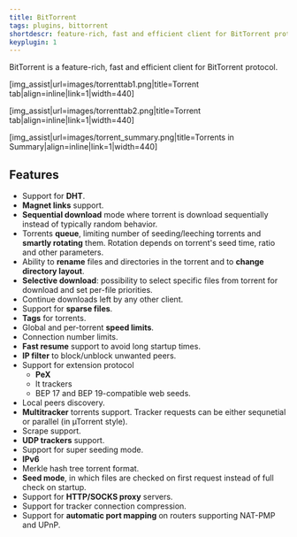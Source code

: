 ```yaml
---
title: BitTorrent
tags: plugins, bittorrent
shortdescr: feature-rich, fast and efficient client for BitTorrent protocol
keyplugin: 1
---
```


BitTorrent is a feature-rich, fast and efficient client for BitTorrent
protocol.

\[img\_assist|url=images/torrenttab1.png|title=Torrent tab|align=inline|link=1|width=440\]

\[img\_assist|url=images/torrenttab2.png|title=Torrent tab|align=inline|link=1|width=440\]

\[img\_assist|url=images/torrent\_summary.png|title=Torrents in Summary|align=inline|link=1|width=440\]

Features
--------
- Support for **DHT**.
- **Magnet links** support.
- **Sequential download** mode where torrent is download sequentially
instead of typically random behavior.
- Torrents **queue**, limiting number of seeding/leeching torrents and
**smartly rotating** them. Rotation depends on torrent's seed time,
ratio and other parameters.
- Ability to **rename** files and directories in the torrent and to
**change directory layout**.
- **Selective download**: possibility to select specific files from
torrent for download and set per-file priorities.
- Continue downloads left by any other client.
- Support for **sparse files**.
- **Tags** for torrents.
- Global and per-torrent **speed limits**.
- Connection number limits.
- **Fast resume** support to avoid long startup times.
- **IP filter** to block/unblock unwanted peers.
- Support for extension protocol
    - **PeX**
    - lt trackers
    - BEP 17 and BEP 19-compatible web seeds.
- Local peers discovery.
- **Multitracker** torrents support. Tracker requests can be either
sequnetial or parallel (in µTorrent style).
- Scrape support.
- **UDP trackers** support.
- Support for super seeding mode.
- **IPv6**
- Merkle hash tree torrent format.
- **Seed mode**, in which files are checked on first request instead of
full check on startup.
- Support for **HTTP/SOCKS proxy** servers.
- Support for tracker connection compression.
- Support for **automatic port mapping** on routers supporting NAT-PMP and
UPnP.
